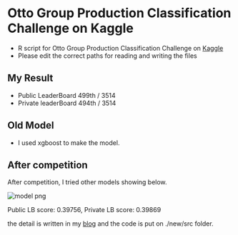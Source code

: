 # Otto Group Production Classification Challenge on Kaggle  
* R script for Otto Group Production Classification Challenge on [Kaggle](https://www.kaggle.com/c/otto-group-product-classification-challenge)
* Please edit the correct paths for reading and writing the files

## My Result
* Public LeaderBoard 499th / 3514
* Private leaderBoard 494th / 3514

## Old Model
* I used xgboost to make the model.

## After competition 
After competition, I tried other models showing below.

![model png](https://github.com/puyokw/kaggle_Otto/blob/master/new/Otto_model.png)

Public LB score: 0.39756, Private LB score:	0.39869

the detail is written in my [blog]() and the code is put on ./new/src folder.
